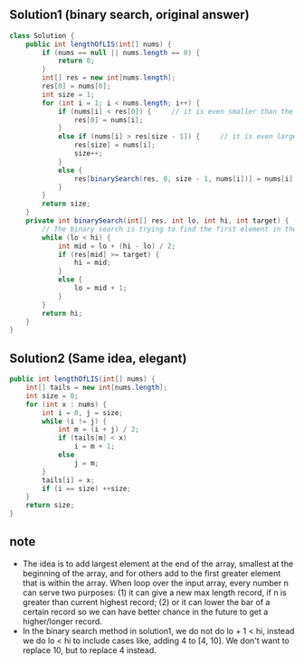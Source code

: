 ## Solution1 (binary search, original answer)
``` java
class Solution {
    public int lengthOfLIS(int[] nums) {
        if (nums == null || nums.length == 0) {
            return 0;
        }
        int[] res = new int[nums.length];
        res[0] = nums[0];
        int size = 1;
        for (int i = 1; i < nums.length; i++) {
            if (nums[i] < res[0]) {     // it is even smaller than the first element!
                res[0] = nums[i];
            }
            else if (nums[i] > res[size - 1]) {     // it is even larger than the last element!
                res[size] = nums[i];
                size++;
            }
            else {
                res[binarySearch(res, 0, size - 1, nums[i])] = nums[i];     // it is going to replace the first element that 
            }                                                               // is greater than itself, so the subsequence is 
        }                                                                   // able to take more elements 
        return size;
    }
    private int binarySearch(int[] res, int lo, int hi, int target) {
        // The binary search is trying to find the first element in the array that is greater than target
        while (lo < hi) {   
            int mid = lo + (hi - lo) / 2;
            if (res[mid] >= target) {
                hi = mid;
            }
            else {    
                lo = mid + 1;
            }
        }
        return hi;
    }
}
```

## Solution2 (Same idea, elegant)
``` java
public int lengthOfLIS(int[] nums) {
    int[] tails = new int[nums.length];
    int size = 0;
    for (int x : nums) {
        int i = 0, j = size;
        while (i != j) {
            int m = (i + j) / 2;
            if (tails[m] < x)
                i = m + 1;
            else
                j = m;
        }
        tails[i] = x;
        if (i == size) ++size;
    }
    return size;
}
```

## note
* The idea is to add largest element at the end of the array, smallest at the beginning of the array, and for others add to 
the first greater element that is within the array. When loop over the input array, every number n can serve two purposes: 
(1) it can give a new max length record, if n is greater than current highest record; (2) or it can lower the bar of a
certain record so we can have better chance in the future to get a higher/longer record. 
* In the binary search method in solution1, we do not do lo + 1 < hi, instead we do lo < hi to include cases like,
adding 4 to [4, 10]. We don't want to replace 10, but to replace 4 instead.
